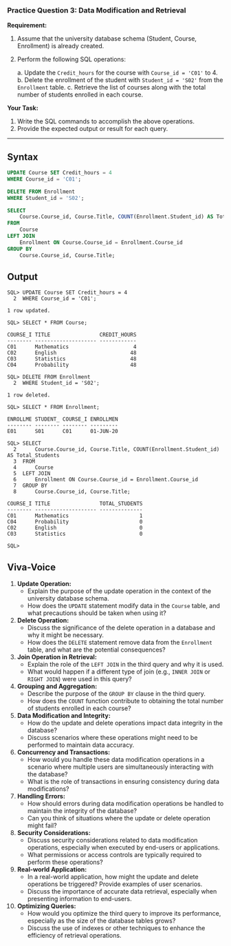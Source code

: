 ### **Practice Question 3: Data Modification and Retrieval**

**Requirement:**
1. Assume that the university database schema (Student, Course, Enrollment) is already created.
2. Perform the following SQL operations:

    a. Update the `Credit_hours` for the course with `Course_id = 'C01'` to 4.
    b. Delete the enrollment of the student with `Student_id = 'S02'` from the `Enrollment` table.
    c. Retrieve the list of courses along with the total number of students enrolled in each course.

**Your Task:**
1. Write the SQL commands to accomplish the above operations.
2. Provide the expected output or result for each query.

---
## Syntax

```sql
UPDATE Course SET Credit_hours = 4 
WHERE Course_id = 'C01';

DELETE FROM Enrollment
WHERE Student_id = 'S02';

SELECT
    Course.Course_id, Course.Title, COUNT(Enrollment.Student_id) AS Total_Students
FROM
    Course
LEFT JOIN
    Enrollment ON Course.Course_id = Enrollment.Course_id
GROUP BY
    Course.Course_id, Course.Title;

```

## Output

```text
SQL> UPDATE Course SET Credit_hours = 4
  2  WHERE Course_id = 'C01';

1 row updated.

SQL> SELECT * FROM Course;

COURSE_I TITLE                CREDIT_HOURS
-------- -------------------- ------------
C01      Mathematics                     4
C02      English                        48
C03      Statistics                     48
C04      Probability                    48

SQL> DELETE FROM Enrollment
  2  WHERE Student_id = 'S02';

1 row deleted.

SQL> SELECT * FROM Enrollment;

ENROLLME STUDENT_ COURSE_I ENROLLMEN
-------- -------- -------- ---------
E01      S01      C01      01-JUN-20

SQL> SELECT
  2      Course.Course_id, Course.Title, COUNT(Enrollment.Student_id) AS Total_Students
  3  FROM
  4      Course
  5  LEFT JOIN
  6      Enrollment ON Course.Course_id = Enrollment.Course_id
  7  GROUP BY
  8      Course.Course_id, Course.Title;

COURSE_I TITLE                TOTAL_STUDENTS
-------- -------------------- --------------
C01      Mathematics                       1
C04      Probability                       0
C02      English                           0
C03      Statistics                        0

SQL>
```

## Viva-Voice

1. **Update Operation:**
   - Explain the purpose of the update operation in the context of the university database schema.
   - How does the `UPDATE` statement modify data in the `Course` table, and what precautions should be taken when using it?
2. **Delete Operation:**
   - Discuss the significance of the delete operation in a database and why it might be necessary.
   - How does the `DELETE` statement remove data from the `Enrollment` table, and what are the potential consequences?
3. **Join Operation in Retrieval:**
   - Explain the role of the `LEFT JOIN` in the third query and why it is used.
   - What would happen if a different type of join (e.g., `INNER JOIN` or `RIGHT JOIN`) were used in this query?
4. **Grouping and Aggregation:**
   - Describe the purpose of the `GROUP BY` clause in the third query.
   - How does the `COUNT` function contribute to obtaining the total number of students enrolled in each course?
5. **Data Modification and Integrity:**
   - How do the update and delete operations impact data integrity in the database?
   - Discuss scenarios where these operations might need to be performed to maintain data accuracy.
6. **Concurrency and Transactions:**
   - How would you handle these data modification operations in a scenario where multiple users are simultaneously interacting with the database?
   - What is the role of transactions in ensuring consistency during data modifications?
7. **Handling Errors:**
   - How should errors during data modification operations be handled to maintain the integrity of the database?
   - Can you think of situations where the update or delete operation might fail?
8. **Security Considerations:**
   - Discuss security considerations related to data modification operations, especially when executed by end-users or applications.
   - What permissions or access controls are typically required to perform these operations?
9. **Real-world Application:**
   - In a real-world application, how might the update and delete operations be triggered? Provide examples of user scenarios.
   - Discuss the importance of accurate data retrieval, especially when presenting information to end-users.
10. **Optimizing Queries:**
    - How would you optimize the third query to improve its performance, especially as the size of the database tables grows?
    - Discuss the use of indexes or other techniques to enhance the efficiency of retrieval operations.